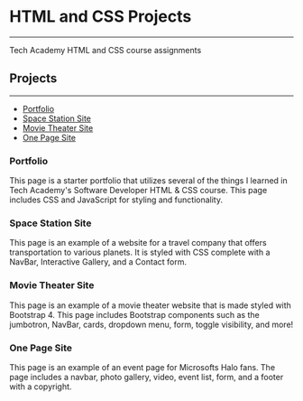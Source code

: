 # HTML and CSS Projects

---

 Tech Academy HTML and CSS course assignments


## **Projects**

---

- [Portfolio](https://github.com/DevSciCloan/HTML-and-CSS-Projects/blob/main/Portfolio/index.html)
- [Space Station Site](https://github.com/DevSciCloan/HTML-and-CSS-Projects/blob/main/project/index.html)
- [Movie Theater Site](https://github.com/DevSciCloan/HTML-and-CSS-Projects/blob/main/bootstrap4_project/academy_cinemas.html)
- [One Page Site](https://github.com/DevSciCloan/HTML-and-CSS-Projects/blob/main/One-Page%20Website/one_page_website.html)

### **Portfolio**

This page is a starter portfolio that utilizes several of the things I learned in Tech Academy's Software Developer HTML & CSS course. This page includes CSS and JavaScript for styling and functionality.

### **Space Station Site**

This page is an example of a website for a travel company that offers transportation to various planets. It is styled with CSS complete with a NavBar, Interactive Gallery, and a Contact form.

### **Movie Theater Site**

This page is an example of a movie theater website that is made styled with Bootstrap 4. This page includes Bootstrap components such as the jumbotron, NavBar, cards, dropdown menu, form, toggle visibility, and more!

### **One Page Site**

This page is an example of an event page for Microsofts Halo fans. The page includes a navbar, photo gallery, video, event list, form, and a footer with a copyright.